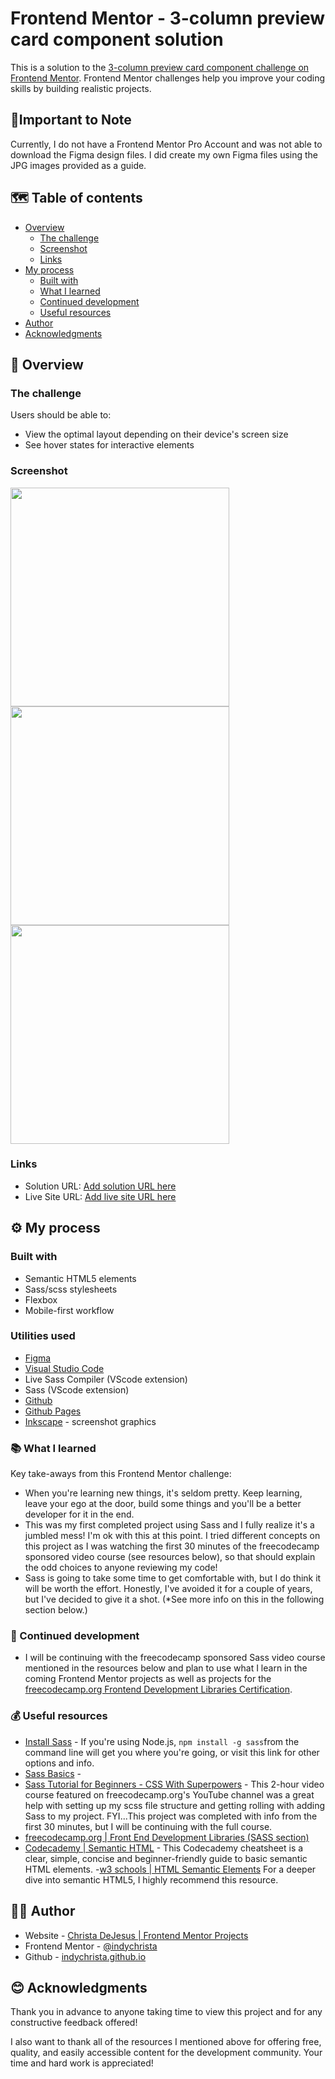 # Frontend Mentor - 3-column preview card component solution

This is a solution to the [3-column preview card component challenge on Frontend Mentor](https://www.frontendmentor.io/challenges/3column-preview-card-component-pH92eAR2-). Frontend Mentor challenges help you improve your coding skills by building realistic projects. 

## 📝Important to Note

Currently, I do not have a Frontend Mentor Pro Account and was not able to download the Figma design files. I did create my own Figma files using the JPG images provided as a guide.

## 🗺️ Table of contents

- [Overview](#overview)
  - [The challenge](#the-challenge)
  - [Screenshot](#screenshot)
  - [Links](#links)
- [My process](#my-process)
  - [Built with](#built-with)
  - [What I learned](#what-i-learned)
  - [Continued development](#continued-development)
  - [Useful resources](#useful-resources)
- [Author](#author)
- [Acknowledgments](#acknowledgments)

## 🧭 Overview

### The challenge

Users should be able to:

- View the optimal layout depending on their device's screen size
- See hover states for interactive elements

### Screenshot

<img src="" width="350">
<img src="" width="350">
<img src="" width="350">

### Links

- Solution URL: [Add solution URL here](https://your-solution-url.com)
- Live Site URL: [Add live site URL here](https://your-live-site-url.com)

## ⚙️ My process

### Built with

- Semantic HTML5 elements
- Sass/scss stylesheets
- Flexbox
- Mobile-first workflow

### Utilities used

- [Figma](https://www.figma.com) 
- [Visual Studio Code](https://code.visualstudio.com)
- Live Sass Compiler (VScode extension)
- Sass (VScode extension)
- [Github](https://github.com)
- [Github Pages](https://https://pages.github.com/)
- [Inkscape](https://inkscape.org) - screenshot graphics

### 📚 What I learned

Key take-aways from this Frontend Mentor challenge:

-  When you're learning new things, it's seldom pretty. Keep learning, leave your ego at the door, build some things and you'll be a better developer for it in the end.
-  This was my first completed project using Sass and I fully realize it's a jumbled mess! I'm ok with this at this point. I tried different concepts on this project as I was watching the first 30 minutes of the freecodecamp sponsored video course (see resources below), so that should explain the odd choices to anyone reviewing my code!
-  Sass is going to take some time to get comfortable with, but I do think it will be worth the effort.  Honestly, I've avoided it for a couple of years, but I've decided to give it a shot. (*See more info on this in the following section below.) 

### 🚀 Continued development

-  I will be continuing with the freecodecamp sponsored Sass video course mentioned in the resources below and plan to use what I learn in the coming Frontend Mentor projects as well as projects for the [freecodecamp.org Frontend Development Libraries Certification](https://freecodecamp.org/learn/front-end-development-libraries/).

### 💰 Useful resources

- [Install Sass](https://sass-lang.com/install) - If you're using Node.js, ``npm install -g sass``from the command line will get you where you're going, or visit this link for other options and info.
- [Sass Basics](https://sass-lang.com/guide) - 
- [Sass Tutorial for Beginners - CSS With Superpowers](https://youtu.be/_a5j7KoflTs) - This 2-hour video course featured on freecodecamp.org's YouTube channel was a great help with setting up my scss file structure and getting rolling with adding Sass to my project. FYI...This project was completed with info from the first 30 minutes, but I will be continuing with the full course.
- [freecodecamp.org | Front End Development Libraries (SASS section)](https://freecodecamp.org/learn/front-end-development-libraries/)
- [Codecademy | Semantic HTML](https://codecademy.com/learn/learn-html/modules/learn-semantic-html/cheatsheet) - This Codecademy cheatsheet is a clear, simple, concise and beginner-friendly guide to basic semantic HTML elements.
-[w3 schools | HTML Semantic Elements](https://w3schools.com/html/html5_semantic_elements.asp) For a deeper dive into semantic HTML5, I highly recommend this resource.

## 👩‍💻 Author

- Website - [Christa DeJesus | Frontend Mentor Projects](https://indychrista.github.io/frontend-mentor-repo/)
- Frontend Mentor - [@indychrista](https://www.frontendmentor.io/profile/indychrista)
- Github - [indychrista.github.io](https://indychrista.github.io)

## 😊 Acknowledgments

Thank you in advance to anyone taking time to view this project and for any constructive feedback offered!

I also want to thank all of the resources I mentioned above for offering free, quality, and easily accessible content for the development community. Your time and hard work is appreciated!
